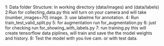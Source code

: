 1: Data folder Structure: In working directory (data/images) and (data/labels)
2:Run for collecting_data.py this will turn on your camera and will take (number_images=70) image.
3: use labelme for annotation. 
4: Run train_test_valid_split.py
5: for augmentation run for_augmentation.py
6: just for checking run for_showing_with_labels.py
7: run training.py this will create tensorflow data piplines, will train and save the the model weights and history.
8: Test the model with you live cam. or with test data. 

